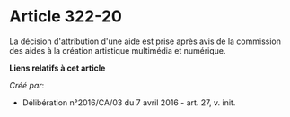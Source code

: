 # Article 322-20

La décision d'attribution d'une aide est prise après avis de la commission des aides à la création artistique multimédia et
numérique.

**Liens relatifs à cet article**

_Créé par_:

  - Délibération n°2016/CA/03 du 7 avril 2016 - art. 27, v. init.
